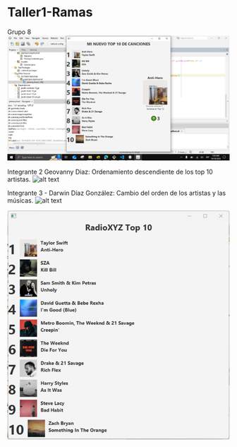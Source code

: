 # Taller1-Ramas
Grupo 8
![Cambio de título](<Screenshot (282).png>)


Integrante 2 Geovanny Diaz: Ordenamiento descendiente de los top 10 artistas.
![alt text](https://github.com/user-attachments/assets/c20aecbc-1be8-44e0-8549-4c083ef2048b)

Integrante 3 - Darwin Díaz González: Cambio del orden de los artistas y las músicas.
![alt text](https://github.com/user-attachments/assets/e36c7e02-fe3e-4119-bb74-61d4ae019621)


![Artistas y músicas](<Res - Des.png>)

